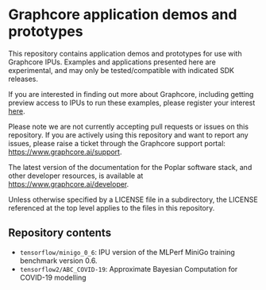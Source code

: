 # Graphcore application demos and prototypes

This repository contains application demos and prototypes for use with
Graphcore IPUs. Examples and applications presented here are experimental, and may only be tested/compatible with indicated SDK releases. 

If you are interested in finding out more about Graphcore, including
getting preview access to IPUs to run these examples, please register
your interest [here](https://www.graphcore.ai/product_info).

Please note we are not currently accepting pull requests or issues on this
repository. If you are actively using this repository and want to report any issues, please raise a ticket through the Graphcore support portal: https://www.graphcore.ai/support.

The latest version of the documentation for the Poplar software stack, and other developer resources, is available at https://www.graphcore.ai/developer.

Unless otherwise specified by a LICENSE file in a subdirectory, the LICENSE referenced at the top level applies to the files in this repository.

## Repository contents

- `tensorflow/minigo_0_6`: IPU version of the MLPerf MiniGo training benchmark version 0.6.
- `tensorflow2/ABC_COVID-19`: Approximate Bayesian Computation for COVID-19 modelling
